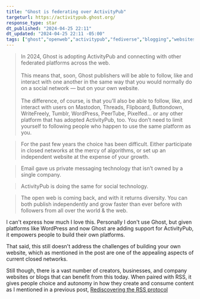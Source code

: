 ```yaml
---
title: "Ghost is federating over ActivityPub"
targeturl: https://activitypub.ghost.org/
response_type: star
dt_published: "2024-04-25 22:11"
dt_updated: "2024-04-25 22:11 -05:00"
tags: ["ghost","openweb","activitypub","fediverse","blogging","websites","indieweb"]
---
```


> In 2024, Ghost is adopting ActivityPub and connecting with other federated platforms across the web.  
> <br>
> This means that, soon, Ghost publishers will be able to follow, like and interact with one another in the same way that you would normally do on a social network — but on your own website.  
> <br>
> The difference, of course, is that you’ll also be able to follow, like, and interact with users on Mastodon, Threads, Flipboard, Buttondown, WriteFreely, Tumblr, WordPress, PeerTube, Pixelfed... or any other platform that has adopted ActivityPub, too. You don’t need to limit yourself to following people who happen to use the same platform as you.

> For the past few years the choice has been difficult. Either participate in closed networks at the mercy of algorithms, or set up an independent website at the expense of your growth.

> Email gave us private messaging technology that isn’t owned by a single company. 

> ActivityPub is doing the same for social technology.

> The open web is coming back, and with it returns diversity. You can both publish independently and grow faster than ever before with followers from all over the world & the web.

I can't express how much I love this. Personally I don't use Ghost, but given platforms like WordPress and now Ghost are adding support for ActivityPub, it empowers people to build their own platforms. 

That said, this still doesn't address the challenges of building your own website, which as mentioned in the post are one of the appealing aspects of current closed networks. 

Still though, there is a vast number of creators, businesses, and company websites or blogs that can benefit from this today. When paired with RSS, it gives people choice and autonomy in how they create and consume content as I mentioned in a previous post, [Rediscovering the RSS protocol](/posts/rediscovering-rss-user-freedom) 